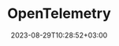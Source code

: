 ---
title: "OpenTelemetry"
date: 2023-08-29T10:28:52+03:00
weight: 1
menu:
main:
parent: "Advanced Configuration"
---